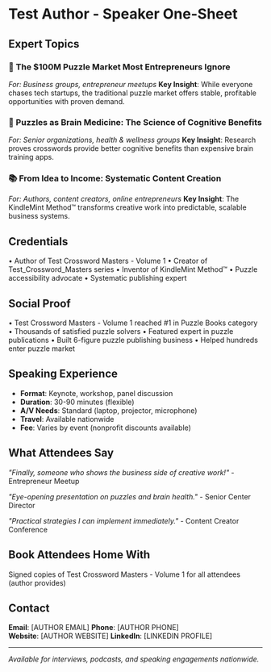 # Test Author - Speaker One-Sheet

## Expert Topics
### 🧩 The $100M Puzzle Market Most Entrepreneurs Ignore
*For: Business groups, entrepreneur meetups*
**Key Insight**: While everyone chases tech startups, the traditional puzzle market offers stable, profitable opportunities with proven demand.

### 🧠 Puzzles as Brain Medicine: The Science of Cognitive Benefits  
*For: Senior organizations, health & wellness groups*
**Key Insight**: Research proves crosswords provide better cognitive benefits than expensive brain training apps.

### 📚 From Idea to Income: Systematic Content Creation
*For: Authors, content creators, online entrepreneurs*
**Key Insight**: The KindleMint Method™ transforms creative work into predictable, scalable business systems.

## Credentials
• Author of Test Crossword Masters - Volume 1
• Creator of Test_Crossword_Masters series
• Inventor of KindleMint Method™
• Puzzle accessibility advocate
• Systematic publishing expert

## Social Proof
• Test Crossword Masters - Volume 1 reached #1 in Puzzle Books category
• Thousands of satisfied puzzle solvers
• Featured expert in puzzle publications
• Built 6-figure puzzle publishing business
• Helped hundreds enter puzzle market

## Speaking Experience
- **Format**: Keynote, workshop, panel discussion
- **Duration**: 30-90 minutes (flexible)
- **A/V Needs**: Standard (laptop, projector, microphone)
- **Travel**: Available nationwide
- **Fee**: Varies by event (nonprofit discounts available)

## What Attendees Say
*"Finally, someone who shows the business side of creative work!"* - Entrepreneur Meetup

*"Eye-opening presentation on puzzles and brain health."* - Senior Center Director

*"Practical strategies I can implement immediately."* - Content Creator Conference

## Book Attendees Home With
Signed copies of Test Crossword Masters - Volume 1 for all attendees (author provides)

## Contact
**Email**: [AUTHOR EMAIL]
**Phone**: [AUTHOR PHONE]  
**Website**: [AUTHOR WEBSITE]
**LinkedIn**: [LINKEDIN PROFILE]

---
*Available for interviews, podcasts, and speaking engagements nationwide.*

